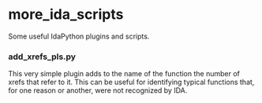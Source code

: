 # more_ida_scripts
Some useful IdaPython plugins and scripts.

### add_xrefs_pls.py
This very simple plugin adds to the name of the function the number of xrefs that refer to it. 
This can be useful for identifying typical functions that, for one reason or another, were not recognized by IDA.
